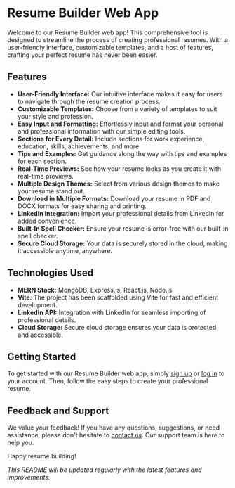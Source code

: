 # Resume Builder Web App

Welcome to our Resume Builder web app! This comprehensive tool is designed to streamline the process of creating professional resumes. With a user-friendly interface, customizable templates, and a host of features, crafting your perfect resume has never been easier.

## Features

- **User-Friendly Interface:** Our intuitive interface makes it easy for users to navigate through the resume creation process.
- **Customizable Templates:** Choose from a variety of templates to suit your style and profession.
- **Easy Input and Formatting:** Effortlessly input and format your personal and professional information with our simple editing tools.
- **Sections for Every Detail:** Include sections for work experience, education, skills, achievements, and more.
- **Tips and Examples:** Get guidance along the way with tips and examples for each section.
- **Real-Time Previews:** See how your resume looks as you create it with real-time previews.
- **Multiple Design Themes:** Select from various design themes to make your resume stand out.
- **Download in Multiple Formats:** Download your resume in PDF and DOCX formats for easy sharing and printing.
- **LinkedIn Integration:** Import your professional details from LinkedIn for added convenience.
- **Built-In Spell Checker:** Ensure your resume is error-free with our built-in spell checker.
- **Secure Cloud Storage:** Your data is securely stored in the cloud, making it accessible anytime, anywhere.

## Technologies Used

- **MERN Stack:** MongoDB, Express.js, React.js, Node.js
- **Vite:** The project has been scaffolded using Vite for fast and efficient development.
- **LinkedIn API:** Integration with LinkedIn for seamless importing of professional details.
- **Cloud Storage:** Secure cloud storage ensures your data is protected and accessible.

## Getting Started

To get started with our Resume Builder web app, simply [sign up](#) or [log in](#) to your account. Then, follow the easy steps to create your professional resume.

## Feedback and Support

We value your feedback! If you have any questions, suggestions, or need assistance, please don't hesitate to [contact us](#). Our support team is here to help you.

Happy resume building!

_This README will be updated regularly with the latest features and improvements._
